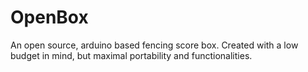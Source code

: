 # OpenBox
An open source, arduino based fencing score box. Created with a low budget in mind, but maximal portability and functionalities.
